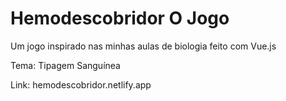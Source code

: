 # Hemodescobridor O Jogo

Um jogo inspirado nas minhas aulas de biologia feito com Vue.js

Tema: Tipagem Sanguínea

Link: hemodescobridor.netlify.app 
